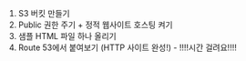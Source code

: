 1. S3 버킷 만들기
2. Public 권한 주기 + 정적 웹사이트 호스팅 켜기
3. 샘플 HTML 파일 하나 올리기
4. Route 53에서 붙여보기 (HTTP 사이트 완성!) - !!!!시간 걸려요!!!!